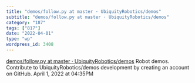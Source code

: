 ```yaml
---
title: "demos/follow.py at master · UbiquityRobotics/demos"
subtitle: "demos/follow.py at master · UbiquityRobotics/demos"
category: "187"
tags: ["817"]
date: "2022-04-01"
type: "wp"
wordpress_id: 3408
---
```

[ demos/follow.py at master · UbiquityRobotics/demos](https://github.com/UbiquityRobotics/demos/blob/master/fiducial_follow/nodes/follow.py)
 Robot demos. Contribute to UbiquityRobotics/demos development by creating an account on GitHub.
April 1, 2022 at 04:35PM